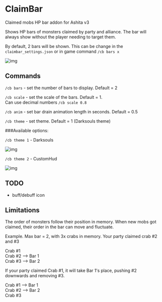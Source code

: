 # ClaimBar

Claimed mobs HP bar addon for Ashita v3

Shows HP bars of monsters claimed by party and alliance. The bar will always show  without the player needing to target them.

By default, 2 bars will be shown. This can be change in the `claimbar_settings.json` or in game command `/cb bars x`

![img](https://i.imgur.com/MLp4Bz2.png)


## Commands

`/cb bars` - set the number of bars to display. Default = 2

`/cb scale` - set the scale of the bars. Default = 1.\
 Can use decimal numbers `/cb scale 0.8`

 `/cb anim` - set bar drain animation length in seconds. Default = 0.5

 `/cb theme` - set theme. Default = 1 (Darksouls theme)

 ###Available options:

 `/cb theme 1` - Darksouls

![img](https://i.imgur.com/723b2Xa.png)

 `/cb theme 2` - CustomHud
 
![img](https://i.imgur.com/wpDbR8M.png)

## TODO
- buff/debuff icon

## Limitations

The order of monsters follow their position in memory. When new mobs got claimed, their order in the bar can move and fluctuate. 

Example. Max bar = 2, with 3x crabs in memory. Your party claimed crab #2 and #3

Crab #1\
Crab #2 --> Bar 1\
Crab #3 --> Bar 2

If your party claimed Crab #1, it will take Bar 1's place, pushing #2 downwards and removing #3.

Crab #1 --> Bar 1\
Crab #2 --> Bar 2\
Crab #3
